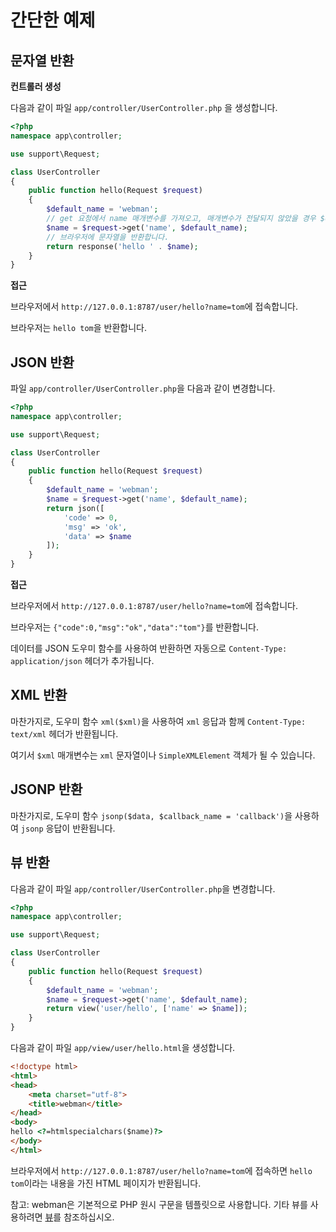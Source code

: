 # 간단한 예제

## 문자열 반환
**컨트롤러 생성**

다음과 같이 파일 `app/controller/UserController.php` 을 생성합니다.

```php
<?php
namespace app\controller;

use support\Request;

class UserController
{
    public function hello(Request $request)
    {
        $default_name = 'webman';
        // get 요청에서 name 매개변수를 가져오고, 매개변수가 전달되지 않았을 경우 $default_name을 반환합니다.
        $name = $request->get('name', $default_name);
        // 브라우저에 문자열을 반환합니다.
        return response('hello ' . $name);
    }
}
```

**접근**

브라우저에서 `http://127.0.0.1:8787/user/hello?name=tom`에 접속합니다.

브라우저는 `hello tom`을 반환합니다.

## JSON 반환
파일 `app/controller/UserController.php`을 다음과 같이 변경합니다.

```php
<?php
namespace app\controller;

use support\Request;

class UserController
{
    public function hello(Request $request)
    {
        $default_name = 'webman';
        $name = $request->get('name', $default_name);
        return json([
            'code' => 0, 
            'msg' => 'ok', 
            'data' => $name
        ]);
    }
}
```

**접근**

브라우저에서 `http://127.0.0.1:8787/user/hello?name=tom`에 접속합니다.

브라우저는 `{"code":0,"msg":"ok","data":"tom"}`를 반환합니다.

데이터를 JSON 도우미 함수를 사용하여 반환하면 자동으로 `Content-Type: application/json` 헤더가 추가됩니다.

## XML 반환
마찬가지로, 도우미 함수 `xml($xml)`을 사용하여 `xml` 응답과 함께 `Content-Type: text/xml` 헤더가 반환됩니다.

여기서 `$xml` 매개변수는 `xml` 문자열이나 `SimpleXMLElement` 객체가 될 수 있습니다.

## JSONP 반환
마찬가지로, 도우미 함수 `jsonp($data, $callback_name = 'callback')`을 사용하여 `jsonp` 응답이 반환됩니다.

## 뷰 반환
다음과 같이 파일 `app/controller/UserController.php`을 변경합니다.

```php
<?php
namespace app\controller;

use support\Request;

class UserController
{
    public function hello(Request $request)
    {
        $default_name = 'webman';
        $name = $request->get('name', $default_name);
        return view('user/hello', ['name' => $name]);
    }
}
```

다음과 같이 파일 `app/view/user/hello.html`을 생성합니다.

```html
<!doctype html>
<html>
<head>
    <meta charset="utf-8">
    <title>webman</title>
</head>
<body>
hello <?=htmlspecialchars($name)?>
</body>
</html>
```

브라우저에서 `http://127.0.0.1:8787/user/hello?name=tom`에 접속하면 `hello tom`이라는 내용을 가진 HTML 페이지가 반환됩니다.

참고: webman은 기본적으로 PHP 원시 구문을 템플릿으로 사용합니다. 기타 뷰를 사용하려면 [뷰](view.md)를 참조하십시오.
